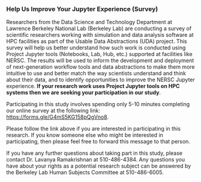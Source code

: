 ### Help Us Improve Your Jupyter Experience (Survey)

Researchers from the Data Science and Technology Department at Lawrence Berkeley
National Lab (Berkeley Lab) are conducting a survey of scientific researchers 
working with simulation and data analysis software at HPC facilities as part of 
the Usable Data Abstractions (UDA) project. This survey will help us better 
understand how such work is conducted using Project Jupyter tools (Notebooks, 
Lab, Hub, etc.) supported at facilities like NERSC. The results will be used to
inform the development and deployment of next-generation workflow tools and data
abstractions to make them more intuitive to use and better match the way 
scientists understand and think about their data, and to identify opportunities 
to improve the NERSC Jupyter experience. **If your research work uses Project 
Jupyter tools on HPC systems then we are seeking your participation in our
study**.

Participating in this study involves spending only 5-10 minutes completing our 
online survey at the following link: <https://forms.gle/G4mS5KG158pQgVno8>.

Please follow the link above if you are interested in participating in this 
research. If you know someone else who might be interested in participating, 
then please feel free to forward this message to that person.

If you have any further questions about taking part in this study, please 
contact Dr. Lavanya Ramakrishnan at 510-486-4384. Any questions you have about 
your rights as a potential research subject can be answered by the Berkeley Lab 
Human Subjects Committee at 510-486-6005.
